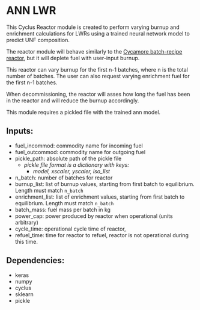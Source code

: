 # ANN LWR

This Cyclus Reactor module is created to perform varying
burnup and enrichment calculations for LWRs using a
trained neural network model to predict UNF composition.

The reactor module will behave similarly to the [Cycamore
batch-recipe reactor](https://github.com/cyclus/cycamore),
but it will deplete fuel with user-input burnup.

This reactor can vary burnup for the first n-1 batches,
where n is the total number of batches. The user can
also request varying enrichment fuel for the first n-1 batches.

When decommissioning, the reactor will asses how long the
fuel has been in the reactor and will reduce the burnup
accordingly.

This module requires a pickled file with the trained
ann model.

## Inputs:
- fuel_incommod: commodity name for incoming fuel
- fuel_outcommod: commodity name for outgoing fuel
- pickle_path: absolute path of the pickle file
    - *pickle file format is a dictionary with keys:*
        - *model, xscaler, yscaler, iso_list*
- n_batch: number of batches for reactor
- burnup_list: list of burnup values, starting from first batch to equilibrium. Length must match `n_batch`
- enrichment_list: list of enrichment values, starting from first batch to equilibrium. Length must match `n_batch`
- batch_mass: fuel mass per batch in kg
- power_cap: power produced by reactor when operational (units arbitrary)
- cycle_time: operational cycle time of reactor,
- refuel_time: time for reactor to refuel, reactor is not operational during this time.

## Dependencies:
- keras
- numpy
- cyclus
- sklearn
- pickle
